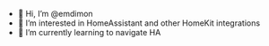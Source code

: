 - 👋 Hi, I’m @emdimon
- 👀 I’m interested in HomeAssistant and other HomeKit integrations 
- 🌱 I’m currently learning to navigate HA

<!---
emdimon/emdimon is a ✨ special ✨ repository because its `README.md` (this file) appears on your GitHub profile.
You can click the Preview link to take a look at your changes.
--->
